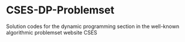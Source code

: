 # CSES-DP-Problemset
Solution codes for the dynamic programming section in the  well-known algorithmic problemset website CSES 
